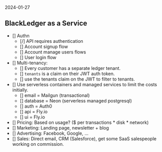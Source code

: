 2024-01-27

## BlackLedger as a Service

- [] Authn
    - [/] API requires authentication
    - [] Account signup flow
    - [] Account manage users flows
    - [] User login flow
- [] Multi-tenancy:
    - [] Every customer has a separate ledger tenant.
    - [] `tenants` is a claim on their JWT auth token.
    - [] use the tenants claim on the JWT to filter to tenants.
- [] Use serverless containers and managed services to limit the costs initially.
    - [] email = Mailgun (transactional)
    - [] database = Neon (serverless managed postgresql)
    - [] auth = Auth0
    - [] api = Fly.io
    - [] ui = Fly.io
- [] Pricing: Based on usage? ($ per transactions * disk * network)
- [] Marketing: Landing page, newsletter + blog
- [] Advertising: Facebook, Google, ...
- [] Sales: Direct email, CRM (Salesforce), get some SaaS salespeople working on commission.
